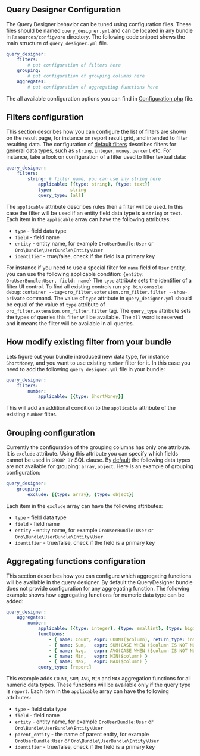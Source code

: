 Query Designer Configuration
----------------------------
The Query Designer behavior can be tuned using configuration files. These files should be named `query_designer.yml` and can be located in any bundle in `Resources/config/oro` directory. The following code snippet shows the main structure of `query_designer.yml` file.

``` yaml
query_designer:
    filters:
        # put configuration of filters here
    grouping:
        # put configuration of grouping columns here
    aggregates:
        # put configuration of aggregating functions here
```

The all available configuration options you can find in [Configuration.php](../../../QueryDesigner/Configuration.php) file.

Filters configuration
---------------------
This section describes how you can configure the list of filters are shown on the result page, for instance on report result grid, and intended to filter resulting data.
The configuration of [default filters](../../config/oro/query_designer.yml) describes filters for general data types, such as `string`, `integer`, `money`, `percent` etc. For instance, take a look on configuration of a filter used to filter textual data:
``` yaml
query_designer:
    filters:
        string: # filter name, you can use any string here
            applicable: [{type: string}, {type: text}]
            type:       string
            query_type: [all]
```
The `applicable` attribute describes rules then a filter will be used. In this case the filter will be used if an entity field data type is a `string` or `text`. Each item in the `applicable` array can have the following attributes:

 - `type` - field data type
 - `field` - field name
 - `entity` - entity name, for example `OroUserBundle:User` or `Oro\Bundle\UserBundle\Entity\User`
 - `identifier` - true/false, check if the field is a primary key

For instance if you need to use a special filter for `name` field of `User` entity, you can use the following applicable condition: `{entity: OroUserBundle:User, field: name}`
The `type` attribute sets the identifier of a filter UI control. To find all existing controls run `php bin/console debug:container --tag=oro_filter.extension.orm_filter.filter --show-private` command. The value of `type` attribute in `query_designer.yml` should be equal of the value of `type` attribute of `oro_filter.extension.orm_filter.filter` tag.
The `query_type` attribute sets the types of queries this filter will be available. The `all` word is reserved and it means the filter will be available in all queries.

How modify existing filter from your bundle
-------------------------------------------
Lets figure out your bundle introduced new data type, for instance `ShortMoney`, and you want to use existing `number` filter for it. In this case you need to add the following `query_designer.yml` file in your bundle:
``` yaml
query_designer:
    filters:
        number:
            applicable: [{type: ShortMoney}]
```
This will add an additional condition to the `applicable` attribute of the existing `number` filter.

Grouping configuration
----------------------
Currently the configuration of the grouping columns has only one attribute. It is `exclude` attribute. Using this attribute you can specify which fields cannot be used in `GROUP BY` SQL clause. By [default](../../config/oro/query_designer.yml) the following data types are not available for grouping: `array`, `object`. Here is an example of grouping configuration:
``` yaml
query_designer:
    grouping:
        exclude: [{type: array}, {type: object}]
```
Each item in the `exclude` array can have the following attributes:

 - `type` - field data type
 - `field` - field name
 - `entity` - entity name, for example `OroUserBundle:User` or `Oro\Bundle\UserBundle\Entity\User`
 - `identifier` - true/false, check if the field is a primary key

Aggregating functions configuration
-----------------------------------
This section describes how you can configure which aggregating functions will be available in the query designer. By default the QueryDesigner bundle does not provide configuration for any aggregating function. The following example shows how aggregating functions for numeric data type can be added:
``` yaml
query_designer:
    aggregates:
        number:
            applicable: [{type: integer}, {type: smallint}, {type: bigint}, {type: decimal}, {type: float}, {type: money}, {type: percent}]
            functions:
                - { name: Count, expr: COUNT($column), return_type: integer }
                - { name: Sum,   expr: SUM(CASE WHEN ($column IS NOT NULL) THEN $column ELSE 0 END) }
                - { name: Avg,   expr: AVG(CASE WHEN ($column IS NOT NULL) THEN $column ELSE 0 END) }
                - { name: Min,   expr: MIN($column) }
                - { name: Max,   expr: MAX($column) }
            query_type: [report]
```
This example adds `COUNT`, `SUM`, `AVG`, `MIN` and `MAX` aggregation functions for all numeric data types. These functions will be available only if the query type is `report`.
Each item in the `applicable` array can have the following attributes:

 - `type` - field data type
 - `field` - field name
 - `entity` - entity name, for example `OroUserBundle:User` or `Oro\Bundle\UserBundle\Entity\User`
 - `parent_entity` - the name of parent entity, for example `OroUserBundle:User` or `Oro\Bundle\UserBundle\Entity\User`
 - `identifier` - true/false, check if the field is a primary key
